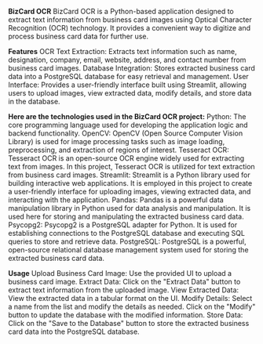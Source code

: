 **BizCard OCR**
BizCard OCR is a Python-based application designed to extract text information from business card images using Optical Character Recognition (OCR) technology. It provides a convenient way to digitize and process business card data for further use.

**Features**
OCR Text Extraction: Extracts text information such as name, designation, company, email, website, address, and contact number from business card images.
Database Integration: Stores extracted business card data into a PostgreSQL database for easy retrieval and management.
User Interface: Provides a user-friendly interface built using Streamlit, allowing users to upload images, view extracted data, modify details, and store data in the database.

**Here are the technologies used in the BizCard OCR project:**
Python: The core programming language used for developing the application logic and backend functionality.
OpenCV: OpenCV (Open Source Computer Vision Library) is used for image processing tasks such as image loading, preprocessing, and extraction of regions of interest.
Tesseract OCR: Tesseract OCR is an open-source OCR engine widely used for extracting text from images. In this project, Tesseract OCR is utilized for text extraction from business card images.
Streamlit: Streamlit is a Python library used for building interactive web applications. It is employed in this project to create a user-friendly interface for uploading images, viewing extracted data, and interacting with the application.
Pandas: Pandas is a powerful data manipulation library in Python used for data analysis and manipulation. It is used here for storing and manipulating the extracted business card data.
Psycopg2: Psycopg2 is a PostgreSQL adapter for Python. It is used for establishing connections to the PostgreSQL database and executing SQL queries to store and retrieve data.
PostgreSQL: PostgreSQL is a powerful, open-source relational database management system used for storing the extracted business card data.

**Usage**
Upload Business Card Image: Use the provided UI to upload a business card image.
Extract Data: Click on the "Extract Data" button to extract text information from the uploaded image.
View Extracted Data: View the extracted data in a tabular format on the UI.
Modify Details: Select a name from the list and modify the details as needed. Click on the "Modify" button to update the database with the modified information.
Store Data: Click on the "Save to the Database" button to store the extracted business card data into the PostgreSQL database.

